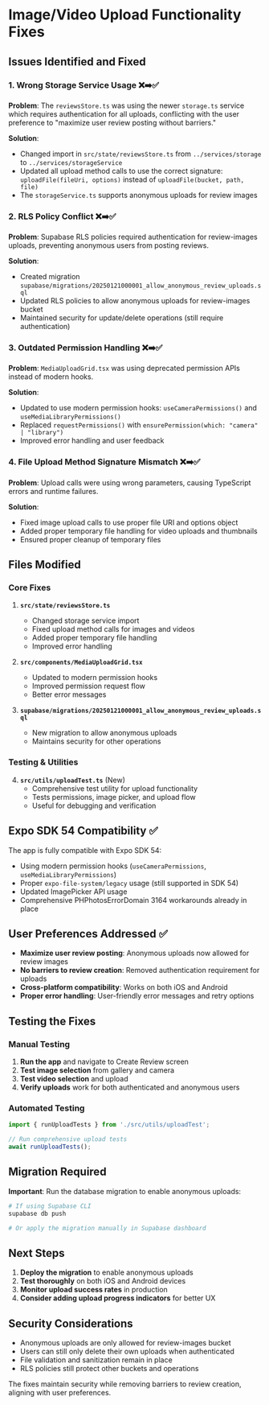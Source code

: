 # Image/Video Upload Functionality Fixes

## Issues Identified and Fixed

### 1. **Wrong Storage Service Usage** ❌➡️✅
**Problem**: The `reviewsStore.ts` was using the newer `storage.ts` service which requires authentication for all uploads, conflicting with the user preference to "maximize user review posting without barriers."

**Solution**: 
- Changed import in `src/state/reviewsStore.ts` from `../services/storage` to `../services/storageService`
- Updated all upload method calls to use the correct signature: `uploadFile(fileUri, options)` instead of `uploadFile(bucket, path, file)`
- The `storageService.ts` supports anonymous uploads for review images

### 2. **RLS Policy Conflict** ❌➡️✅
**Problem**: Supabase RLS policies required authentication for review-images uploads, preventing anonymous users from posting reviews.

**Solution**: 
- Created migration `supabase/migrations/20250121000001_allow_anonymous_review_uploads.sql`
- Updated RLS policies to allow anonymous uploads for review-images bucket
- Maintained security for update/delete operations (still require authentication)

### 3. **Outdated Permission Handling** ❌➡️✅
**Problem**: `MediaUploadGrid.tsx` was using deprecated permission APIs instead of modern hooks.

**Solution**:
- Updated to use modern permission hooks: `useCameraPermissions()` and `useMediaLibraryPermissions()`
- Replaced `requestPermissions()` with `ensurePermission(which: "camera" | "library")`
- Improved error handling and user feedback

### 4. **File Upload Method Signature Mismatch** ❌➡️✅
**Problem**: Upload calls were using wrong parameters, causing TypeScript errors and runtime failures.

**Solution**:
- Fixed image upload calls to use proper file URI and options object
- Added proper temporary file handling for video uploads and thumbnails
- Ensured proper cleanup of temporary files

## Files Modified

### Core Fixes
1. **`src/state/reviewsStore.ts`**
   - Changed storage service import
   - Fixed upload method calls for images and videos
   - Added proper temporary file handling
   - Improved error handling

2. **`src/components/MediaUploadGrid.tsx`**
   - Updated to modern permission hooks
   - Improved permission request flow
   - Better error messages

3. **`supabase/migrations/20250121000001_allow_anonymous_review_uploads.sql`**
   - New migration to allow anonymous uploads
   - Maintains security for other operations

### Testing & Utilities
4. **`src/utils/uploadTest.ts`** (New)
   - Comprehensive test utility for upload functionality
   - Tests permissions, image picker, and upload flow
   - Useful for debugging and verification

## Expo SDK 54 Compatibility ✅

The app is fully compatible with Expo SDK 54:
- Using modern permission hooks (`useCameraPermissions`, `useMediaLibraryPermissions`)
- Proper `expo-file-system/legacy` usage (still supported in SDK 54)
- Updated ImagePicker API usage
- Comprehensive PHPhotosErrorDomain 3164 workarounds already in place

## User Preferences Addressed ✅

- **Maximize user review posting**: Anonymous uploads now allowed for review images
- **No barriers to review creation**: Removed authentication requirement for uploads
- **Cross-platform compatibility**: Works on both iOS and Android
- **Proper error handling**: User-friendly error messages and retry options

## Testing the Fixes

### Manual Testing
1. **Run the app** and navigate to Create Review screen
2. **Test image selection** from gallery and camera
3. **Test video selection** and upload
4. **Verify uploads** work for both authenticated and anonymous users

### Automated Testing
```typescript
import { runUploadTests } from './src/utils/uploadTest';

// Run comprehensive upload tests
await runUploadTests();
```

## Migration Required

**Important**: Run the database migration to enable anonymous uploads:

```bash
# If using Supabase CLI
supabase db push

# Or apply the migration manually in Supabase dashboard
```

## Next Steps

1. **Deploy the migration** to enable anonymous uploads
2. **Test thoroughly** on both iOS and Android devices
3. **Monitor upload success rates** in production
4. **Consider adding upload progress indicators** for better UX

## Security Considerations

- Anonymous uploads are only allowed for review-images bucket
- Users can still only delete their own uploads when authenticated
- File validation and sanitization remain in place
- RLS policies still protect other buckets and operations

The fixes maintain security while removing barriers to review creation, aligning with user preferences.
